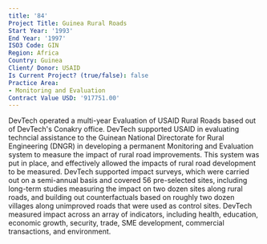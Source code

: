 ```yaml
---
title: '84'
Project Title: Guinea Rural Roads
Start Year: '1993'
End Year: '1997'
ISO3 Code: GIN
Region: Africa
Country: Guinea
Client/ Donor: USAID
Is Current Project? (true/false): false
Practice Area:
- Monitoring and Evaluation
Contract Value USD: '917751.00'
---
```


DevTech operated a multi-year Evaluation of USAID Rural Roads based out of DevTech's Conakry office. DevTech supported USAID in evaluating techncial assistance to the Guinean National Directorate for Rural Engineering (DNGR) in developing a permanent Monitoring and Evaluation system to measure the impact of rural road improvements. This system was put in place, and effectively allowed the impacts of rural road development to be measured. DevTech supported impact surveys, which were carried out on a semi-annual basis and covered 56 pre-selected sites, including long-term studies measuring the impact on two dozen sites along rural roads, and building out counterfactuals based on roughly two dozen villages along unimproved roads that were used as control sites. DevTech measured impact across an array of indicators, including health, education, economic growth, security, trade, SME development, commercial transactions, and environment.
